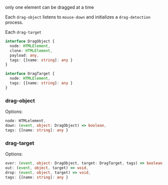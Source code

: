 only one element can be dragged at a time

Each `drag-object` listens to `mouse-down` and initializes a `drag-detection` process. 

Each `drag-target` 



```ts
interface DragObject {
  node: HTMLElement,
  clone: HTMLElement,
  payload: any,
  tags: {[name: string]: any }
}

interface DragTarget {
  node: HTMLElement,
  tags: {[name: string]: any }
}
```





### drag-object

Options:

```ts
node: HTMLelement,
down: (event, object: DragObject) => boolean,
tags: {[name: string]: any }
```



### drag-target

Options:

```ts
over: (event, object: DragObject, target: DragTarget, tags) => boolean,
out: (event, object, target) => void,
drop: (event, object, target) => void,
tags: {[name: string]: any }
```

